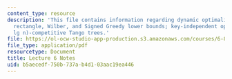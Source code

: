 ```yaml
---
content_type: resource
description: 'This file contains information regarding dynamic optimality: independent
  rectangle, Wilber, and Signed Greedy lower bounds; key-independent optimality; O(lg
  lg n)-competitive Tango trees.'
file: https://ol-ocw-studio-app-production.s3.amazonaws.com/courses/6-851-advanced-data-structures-spring-2012/b5aecedf750b737ab4d103aac19ea446_MIT6_851S12_Lec6.pdf
file_type: application/pdf
resourcetype: Document
title: Lecture 6 Notes
uid: b5aecedf-750b-737a-b4d1-03aac19ea446
---
```

